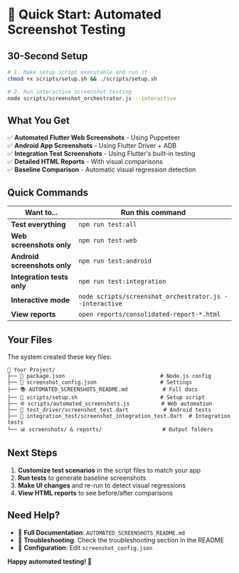 # 🚀 Quick Start: Automated Screenshot Testing

## 30-Second Setup

```bash
# 1. Make setup script executable and run it
chmod +x scripts/setup.sh && ./scripts/setup.sh

# 2. Run interactive screenshot testing
node scripts/screenshot_orchestrator.js --interactive
```

## What You Get

✅ **Automated Flutter Web Screenshots** - Using Puppeteer  
✅ **Android App Screenshots** - Using Flutter Driver + ADB  
✅ **Integration Test Screenshots** - Using Flutter's built-in testing  
✅ **Detailed HTML Reports** - With visual comparisons  
✅ **Baseline Comparison** - Automatic visual regression detection  

## Quick Commands

| Want to... | Run this command |
|------------|------------------|
| **Test everything** | `npm run test:all` |
| **Web screenshots only** | `npm run test:web` |
| **Android screenshots only** | `npm run test:android` |
| **Integration tests only** | `npm run test:integration` |
| **Interactive mode** | `node scripts/screenshot_orchestrator.js --interactive` |
| **View reports** | `open reports/consolidated-report-*.html` |

## Your Files

The system created these key files:

```
📁 Your Project/
├── 🎯 package.json                              # Node.js config
├── 🔧 screenshot_config.json                    # Settings
├── 📚 AUTOMATED_SCREENSHOTS_README.md           # Full docs
├── 🚀 scripts/setup.sh                          # Setup script
├── 🌐 scripts/automated_screenshots.js          # Web automation
├── 🤖 test_driver/screenshot_test.dart           # Android tests
├── 🧪 integration_test/screenshot_integration_test.dart  # Integration tests
└── 📊 screenshots/ & reports/                   # Output folders
```

## Next Steps

1. **Customize test scenarios** in the script files to match your app
2. **Run tests** to generate baseline screenshots
3. **Make UI changes** and re-run to detect visual regressions
4. **View HTML reports** to see before/after comparisons

## Need Help?

- 📖 **Full Documentation**: `AUTOMATED_SCREENSHOTS_README.md`
- 🐛 **Troubleshooting**: Check the troubleshooting section in the README
- 🔧 **Configuration**: Edit `screenshot_config.json`

**Happy automated testing! 🎉**